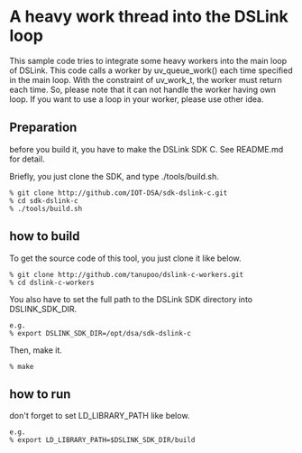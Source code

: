 A heavy work thread into the DSLink loop
========================================

This sample code tries to integrate some heavy workers
into the main loop of DSLink.
This code calls a worker by uv_queue_work()
each time specified in the main loop.
With the constraint of uv_work_t, the worker must return each time.
So, please note that it can not handle the worker having own loop.
If you want to use a loop in your worker, please use other idea.

## Preparation

before you build it, you have to make the DSLink SDK C.
See README.md for detail.

Briefly, you just clone the SDK, and type ./tools/build.sh.

    % git clone http://github.com/IOT-DSA/sdk-dslink-c.git
    % cd sdk-dslink-c
    % ./tools/build.sh

## how to build

To get the source code of this tool, you just clone it like below.

    % git clone http://github.com/tanupoo/dslink-c-workers.git
    % cd dslink-c-workers

You also have to set the full path to the DSLink SDK directory
into DSLINK_SDK_DIR.

    e.g.
    % export DSLINK_SDK_DIR=/opt/dsa/sdk-dslink-c

Then, make it.

    % make

## how to run

don't forget to set LD_LIBRARY_PATH like below.

    e.g.
    % export LD_LIBRARY_PATH=$DSLINK_SDK_DIR/build

